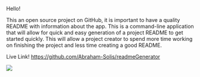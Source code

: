 Hello! 

This an open source project on GitHub, it is important to have a quality README with information about the app. This is a command-line application that will allow for quick and easy generation of a project README to get started quickly. This will allow a project creator to spend more time working on finishing the project and less time creating a good README.



Live Link! https://github.com/Abraham-Solis/readmeGenerator 

<img src="https://user-images.githubusercontent.com/92957388/144974214-4c1fdbae-756c-4c3e-8f96-d1219757e1c6.PNG">